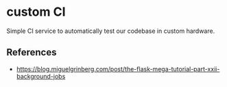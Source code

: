 # custom CI

Simple CI service to automatically test our codebase in
custom hardware.

## References

* https://blog.miguelgrinberg.com/post/the-flask-mega-tutorial-part-xxii-background-jobs